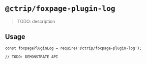 # `@ctrip/foxpage-plugin-log`

> TODO: description

## Usage

```
const foxpagePluginLog = require('@ctrip/foxpage-plugin-log');

// TODO: DEMONSTRATE API
```
